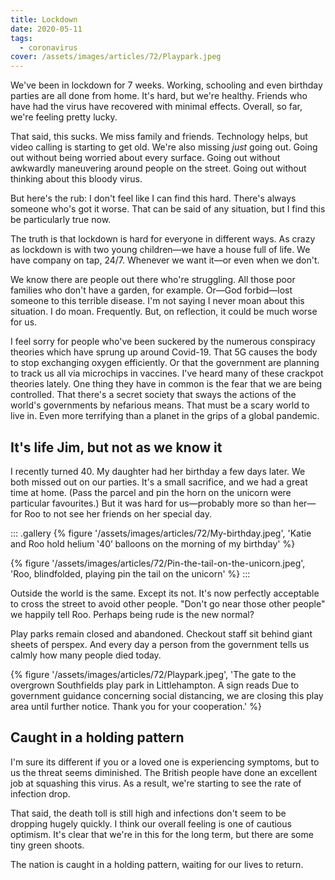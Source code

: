 ```yaml
---
title: Lockdown
date: 2020-05-11
tags:
  - coronavirus
cover: /assets/images/articles/72/Playpark.jpeg
---
```


We've been in lockdown for 7 weeks. Working, schooling and even birthday parties are all done from home. It's hard, but we're healthy. Friends who have had the virus have recovered with minimal effects. Overall, so far, we're feeling pretty lucky. 

That said, this sucks. We miss family and friends. Technology helps, but video calling is starting to get old. We're also missing *just* going out. Going out without being worried about every surface. Going out without awkwardly maneuvering around people on the street. Going out without thinking about this bloody virus. 

But here's the rub: I don't feel like I can find this hard. There's always someone who's got it worse. That can be said of any situation, but I find this be particularly true now.
 
The truth is that lockdown is hard for everyone in different ways. As crazy as lockdown is with two young children—we have a house full of life. We have company on tap, 24/7. Whenever we want it—or even when we don't. 

We know there are people out there who're struggling. All those poor families who don't have a garden, for example. Or—God forbid—lost someone to this terrible disease. I'm not saying I never moan about this situation. I do moan. Frequently. But, on reflection, it could be much worse for us.  

I feel sorry for people who've been suckered by the numerous conspiracy theories which have sprung up around Covid-19. That 5G causes the body to stop exchanging oxygen efficiently. Or that the government are planning to track us all via microchips in vaccines. I've heard many of these crackpot theories lately. One thing they have in common is the fear that we are being controlled. That there's a secret society that sways the actions of the world's governments by nefarious means. That must be a scary world to live in. Even more terrifying than a planet in the grips of a global pandemic. 

## It's life Jim, but not as we know it

I recently turned 40. My daughter had her birthday a few days later. We both missed out on our parties. It's a small sacrifice, and we had a great time at home. (Pass the parcel and pin the horn on the unicorn were particular favourites.) But it was hard for us—probably more so than her—for Roo to not see her friends on her special day. 

::: .gallery
{% figure '/assets/images/articles/72/My-birthday.jpeg', 'Katie and Roo hold helium ‛40’ balloons on the morning of my birthday' %}

{% figure '/assets/images/articles/72/Pin-the-tail-on-the-unicorn.jpeg', 'Roo, blindfolded, playing pin the tail on the unicorn' %}
:::

Outside the world is the same. Except its not. It's now perfectly acceptable to cross the street to avoid other people. "Don't go near those other people" we happily tell Roo. Perhaps being rude is the new normal?

Play parks remain closed and abandoned. Checkout staff sit behind giant sheets of perspex. And every day a person from the government tells us calmly how many people died today. 

{% figure '/assets/images/articles/72/Playpark.jpeg', 'The gate to the overgrown Southfields play park in Littlehampton. A sign reads Due to government guidance concerning social distancing, we are closing this play area until further notice. Thank you for your cooperation.' %}

## Caught in a holding pattern

I'm sure its different if you or a loved one is experiencing symptoms, but to us the threat seems diminished. The British people have done an excellent job at squashing this virus. As a result, we're starting to see the rate of infection drop. 

That said, the death toll is still high and infections don't seem to be dropping hugely quickly. I think our overall feeling is one of cautious optimism. It's clear that we're in this for the long term, but there are some tiny green shoots. 

The nation is caught in a holding pattern, waiting for our lives to return. 

